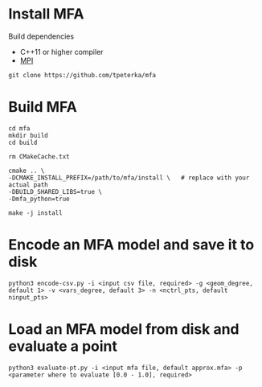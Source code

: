 # Install MFA

Build dependencies

- C++11 or higher compiler
- [MPI](http://www.mpich.org)

```
git clone https://github.com/tpeterka/mfa
```

# Build MFA

```
cd mfa
mkdir build
cd build

rm CMakeCache.txt

cmake .. \
-DCMAKE_INSTALL_PREFIX=/path/to/mfa/install \   # replace with your actual path
-DBUILD_SHARED_LIBS=true \
-Dmfa_python=true

make -j install
```
# Encode an MFA model and save it to disk

```
python3 encode-csv.py -i <input csv file, required> -g <geom_degree, default 1> -v <vars_degree, default 3> -n <nctrl_pts, default
ninput_pts>
```
# Load an MFA model from disk and evaluate a point

```
python3 evaluate-pt.py -i <input mfa file, default approx.mfa> -p <parameter where to evaluate [0.0 - 1.0], required>
```


